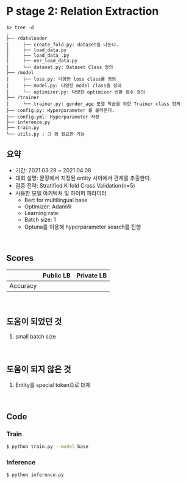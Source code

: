 # P stage 2: Relation Extraction


```
$> tree -d
.
├── /dataloader
│     ├── create_fold.py: dataset을 나눈다.  
│     ├── load_data.py
│     ├── load_data_.py
│     ├── ner_load_data.py
│     └── dataset.py: Dataset Class 정의
├── /model
│     ├── loss.py: 다양한 loss class를 정의
│     ├── model.py: 다양한 model class을 정의
│     └── optimizer.py: 다양한 optimizer 반환 함수 정의
├── /trainer
│     └── trainer.py: gender_age 모델 학습을 위한 Trainer class 정의
├── config.py: Hyperparameter 를 불러온다.
├── config.yml: Hyperparameter 저장
├── inference.py
├── train.py
└── utils.py : 그 외 필요한 기능
``` 

## 요약 

- 기간: 2021.03.29 ~ 2021.04.08
- 대회 설명: 문장에서 지정된 entity 사이에서 관계를 추출한다.
- 검증 전략: Stratified K-fold Cross Validation(n=5)
- 사용한 모델 아키텍처 및 하이퍼 파라미터
    - Bert for multilingual base
    - Optimizer: AdamW
    - Learning rate: 
    - Batch size: 1
    - Optuna를 이용해 hyperparameter search를 진행
<br/>

## Scores
|  |Public LB|Private LB|
|--|--|--|
|Accuracy|||

<br/>

## 도움이 되었던 것
1. small batch size 

<br/>

## 도움이 되지 않은 것
1. Entity를 special token으로 대체

<br/>

## Code
### Train
```bash
$ python train.py --model base
```
### Inference
```bash
$ python inference.py
```
